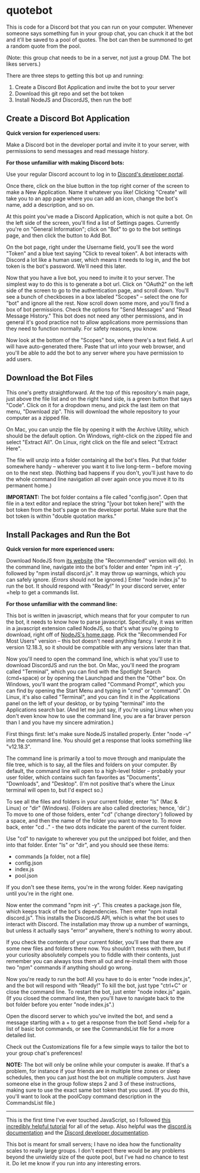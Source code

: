 # quotebot
This is code for a Discord bot that you can run on your computer. Whenever someone says something fun in your group chat, you can chuck it at the bot and it'll be saved to a pool of quotes. The bot can then be summoned to get a random quote from the pool.

(Note: this group chat needs to be in a server, not just a group DM. The bot likes servers.)

There are three steps to getting this bot up and running:
1) Create a Discord Bot Application and invite the bot to your server
2) Download this git repo and set the bot token
3) Install NodeJS and DiscordJS, then run the bot!


Create a Discord Bot Application
------------------------

**Quick version for experienced users:**

Make a Discord bot in the developer portal and invite it to your server, with permissions to send messages and read message history.

**For those unfamiliar with making Discord bots:**

Use your regular Discord account to log in to <a href=https://discord.com/developers/applications/>Discord's developer portal</a>.

Once there, click on the blue button in the top right corner of the screen to make a New Application. Name it whatever you like! 
Clicking "Create" will take you to an app page where you can add an icon, change the bot's name, add a description, and so on. 

At this point you've made a Discord Application, which is not quite a bot. On the left side of the screen, you'll find a list of Settings pages. Currently you're on "General Information"; click on "Bot" to go to the bot settings page, and then click the button to Add Bot.

On the bot page, right under the Username field, you'll see the word "Token" and a blue text saying "Click to reveal token". A bot interacts with Discord a lot like a human user, which means it needs to log in, and the bot token is the bot's password. We'll need this later.

Now that you have a live bot, you need to invite it to your server. The simplest way to do this is to generate a bot url. Click on "OAuth2" on the left side of the screen to go to the authentication page, and scroll down. You'll see a bunch of checkboxes in a box labeled "Scopes" – select the one for "bot" and ignore all the rest. Now scroll down some more, and you'll find a box of bot permissions. Check the options for "Send Messages" and "Read Message History." This bot does not need any other permissions, and in general it's good practice not to allow applications more permissions than they need to function normally. For safety reasons, you know.

Now look at the bottom of the "Scopes" box, where there's a text field. A url will have auto-generated there. Paste that url into your web browser, and you'll be able to add the bot to any server where you have permission to add users.



Download the Bot Files
----
This one's pretty straightforward. At the top of this repository's main page, just above the file list and on the right hand side, is a green button that says "Code". Click on it for a dropdown menu, and pick the last item on that menu, "Download zip". This will download the whole repository to your computer as a zipped file.

On Mac, you can unzip the file by opening it with the Archive Utility, which should be the default option. On Windows, right-click on the zipped file and select "Extract All". On Linux, right click on the file and select "Extract Here".

The file will unzip into a folder containing all the bot's files. Put that folder somewhere handy – wherever you want it to live long-term – before moving on to the next step. (Nothing bad happens if you don't, you'll just have to do the whole command line navigation all over again once you move it to its permanent home.)

**IMPORTANT:** The bot folder contains a file called "config.json". Open that file in a text editor and replace the string "[your bot token here]" with the bot token from the bot's page on the developer portal. Make sure that the bot token is within "double quotation marks." 



Install Packages and Run the Bot
------

**Quick version for more experienced users:**

Download NodeJS from <a href=https://nodejs.org/en/>its website</a> (the "Recommended" version will do). In the command line, navigate into the bot's folder and enter "npm init -y", followed by "npm install discord.js". It may throw up warnings, which you can safely ignore. (_Errors_ should not be ignored.) Enter "node index.js" to run the bot. It should respond with "Ready!" In your discord server, enter +help to get a commands list.

**For those unfamiliar with the command line:**

This bot is written in javascript, which means that for your computer to run the bot, it needs to know how to parse javascript. Specifically, it was written in a javascript extension called NodeJS, so that's what you're going to download, right off of <a href=https://nodejs.org/en/>NodeJS's home page</a>. Pick the "Recommended For Most Users" version – this bot doesn't need anything fancy. I wrote it in version 12.18.3, so it should be compatible with any versions later than that.

Now you'll need to open the command line, which is what you'll use to download DiscordJS and run the bot. On Mac, you'll need the program called "Terminal", which you can find with the Spotlight Search (cmd+space) or by opening the Launchpad and then the "Other" box. On Windows, you'll want the program called "Command Prompt", which you can find by opening the Start Menu and typing in "cmd" or "command". On Linux, it's also called "Terminal", and you can find it in the Applications panel on the left of your desktop, or by typing "terminal" into the Applications search bar. (And let me just say, if you're using Linux when you don't even know how to use the command line, you are a far braver person than I and you have my sincere admiration.)

First things first: let's make sure NodeJS installed properly. Enter "node -v" into the command line. You should get a response that looks something like "v12.18.3".

The command line is primarily a tool to move through and manipulate the file tree, which is to say, all the files and folders on your computer. By default, the command line will open to a high-level folder – probably your user folder, which contains such fan favorites as "Documents", "Downloads", and "Desktop". (I'm not positive that's where the Linux terminal will open to, but I'd expect so.)

To see all the files and folders in your current folder, enter "ls" (Mac & Linux) or "dir" (Windows). (Folders are also called directories; hence, 'dir'.) To move to one of those folders, enter "cd" ('change directory') followed by a space, and then the name of the folder you want to move to. To move back, enter "cd .." - the two dots indicate the parent of the current folder. 

Use "cd" to navigate to wherever you put the unzipped bot folder, and then into that folder. Enter "ls" or "dir", and you should see these items:
* commands [a folder, not a file]
* config.json
* index.js
* pool.json

If you don't see these items, you're in the wrong folder. Keep navigating until you're in the right one.

Now enter the command "npm init -y". This creates a package.json file, which keeps track of the bot's dependencies. Then enter "npm install discord.js". This installs the DiscordJS API, which is what the bot uses to interact with Discord. The installation may throw up a number of warnings, but unless it actually says "error" anywhere, there's nothing to worry about. 

If you check the contents of your current folder, you'll see that there are some new files and folders there now. You shouldn't mess with them, but if your curiosity absolutely compels you to fiddle with their contents, just remember you can always toss them all out and re-install them with those two "npm" commands if anything should go wrong.

Now you're ready to run the bot! All you have to do is enter "node index.js", and the bot will respond with "Ready!" To kill the bot, just type "ctrl+C" or close the command line. To restart the bot, just enter "node index.js" again. (If you closed the command line, then you'll have to navigate back to the bot folder before you enter "node index.js".)

Open the discord server to which you've invited the bot, and send a message starting with a + to get a response from the bot! Send +help for a list of basic bot commands, or see the CommandsList file for a more detailed list.

Check out the Customizations file for a few simple ways to tailor the bot to your group chat's preferences!

**NOTE:** The bot will only be online while your computer is awake. If that's a problem, for instance if your friends are in multiple time zones or sleep schedules, then you can just host the bot on multiple computers. Just have someone else in the group follow steps 2 and 3 of these instructions, making sure to use the exact same bot token that you used. (If you do this, you'll want to look at the poolCopy command description in the CommandsList file.)



---

This is the first time I've ever touched JavaScript, so I followed <a href=https://discordjs.guide/>this incredibly helpful tutorial</a> for all of the setup. Also helpful was the <a href=https://discordjs-fork.readthedocs.io/en/latest/index.html>discord.js documentation</a> and the <a href=https://discord.com/developers/docs/intro>Discord developer documentation</a>.

This bot is meant for small servers; I have no idea how the functionality scales to really large groups. I don't expect there would be any problems beyond the unwieldy size of the quote pool, but I've had no chance to test it. Do let me know if you run into any interesting errors.
